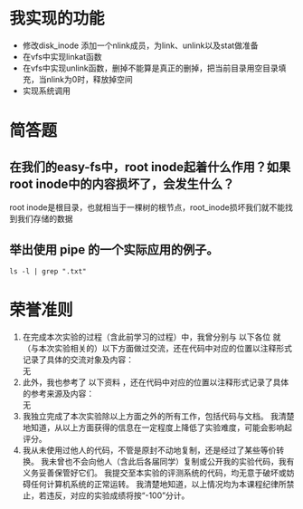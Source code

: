 # 我实现的功能
- 修改disk_inode 添加一个nlink成员，为link、unlink以及stat做准备
- 在vfs中实现linkat函数
- 在vfs中实现unlink函数，删掉不能算是真正的删掉，把当前目录用空目录填充，当nlink为0时，释放掉空间
- 实现系统调用
# 简答题
## 在我们的easy-fs中，root inode起着什么作用？如果root inode中的内容损坏了，会发生什么？
root inode是根目录，也就相当于一棵树的根节点，root_inode损坏我们就不能找到我们存储的数据
## 举出使用 pipe 的一个实际应用的例子。
`ls -l | grep ".txt"`
# 荣誉准则
1. 在完成本次实验的过程（含此前学习的过程）中，我曾分别与 以下各位 就（与本次实验相关的）以下方面做过交流，还在代码中对应的位置以注释形式记录了具体的交流对象及内容：  
无
2. 此外，我也参考了 以下资料 ，还在代码中对应的位置以注释形式记录了具体的参考来源及内容：  
无
3. 我独立完成了本次实验除以上方面之外的所有工作，包括代码与文档。 我清楚地知道，从以上方面获得的信息在一定程度上降低了实验难度，可能会影响起评分。
4. 我从未使用过他人的代码，不管是原封不动地复制，还是经过了某些等价转换。 我未曾也不会向他人（含此后各届同学）复制或公开我的实验代码，我有义务妥善保管好它们。 我提交至本实验的评测系统的代码，均无意于破坏或妨碍任何计算机系统的正常运转。 我清楚地知道，以上情况均为本课程纪律所禁止，若违反，对应的实验成绩将按“-100”分计。


